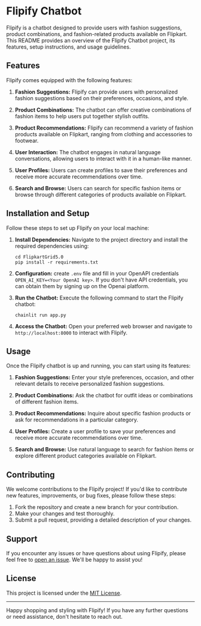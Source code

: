 # Flipify Chatbot

Flipify is a chatbot designed to provide users with fashion suggestions, product combinations, and fashion-related products available on Flipkart. This README provides an overview of the Flipify Chatbot project, its features, setup instructions, and usage guidelines.

## Features

Flipify comes equipped with the following features:

1. **Fashion Suggestions:** Flipify can provide users with personalized fashion suggestions based on their preferences, occasions, and style.

2. **Product Combinations:** The chatbot can offer creative combinations of fashion items to help users put together stylish outfits.

3. **Product Recommendations:** Flipify can recommend a variety of fashion products available on Flipkart, ranging from clothing and accessories to footwear.

4. **User Interaction:** The chatbot engages in natural language conversations, allowing users to interact with it in a human-like manner.

5. **User Profiles:** Users can create profiles to save their preferences and receive more accurate recommendations over time.

6. **Search and Browse:** Users can search for specific fashion items or browse through different categories of products available on Flipkart.

## Installation and Setup

Follow these steps to set up Flipify on your local machine:

1. **Install Dependencies:** Navigate to the project directory and install the required dependencies using:
   ```
   cd FlipkartGrid5.0
   pip install -r requirements.txt
   ```

2. **Configuration:** create `.env` file and fill in your OpenAPI credentials `OPEN_AI_KEY=<Your OpenAI key>`. If you don't have API credentials, you can obtain them by signing up on the Openai platform.

3. **Run the Chatbot:** Execute the following command to start the Flipify chatbot:
   ```
   chainlit run app.py
   ```

4. **Access the Chatbot:** Open your preferred web browser and navigate to `http://localhost:8000` to interact with Flipify.

## Usage

Once the Flipify chatbot is up and running, you can start using its features:

1. **Fashion Suggestions:** Enter your style preferences, occasion, and other relevant details to receive personalized fashion suggestions.

2. **Product Combinations:** Ask the chatbot for outfit ideas or combinations of different fashion items.

3. **Product Recommendations:** Inquire about specific fashion products or ask for recommendations in a particular category.

4. **User Profiles:** Create a user profile to save your preferences and receive more accurate recommendations over time.

5. **Search and Browse:** Use natural language to search for fashion items or explore different product categories available on Flipkart.

## Contributing

We welcome contributions to the Flipify project! If you'd like to contribute new features, improvements, or bug fixes, please follow these steps:

1. Fork the repository and create a new branch for your contribution.
2. Make your changes and test thoroughly.
3. Submit a pull request, providing a detailed description of your changes.

## Support

If you encounter any issues or have questions about using Flipify, please feel free to [open an issue](https://github.com/abhinandansingla/flipify-chatbot/issues). We'll be happy to assist you!

## License

This project is licensed under the [MIT License](LICENSE).

---

Happy shopping and styling with Flipify! If you have any further questions or need assistance, don't hesitate to reach out.
